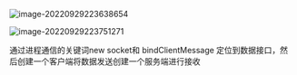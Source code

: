 ![image-20220929223638654](C:\Users\Administrator\AppData\Roaming\Typora\typora-user-images\image-20220929223638654.png)

![image-20220929223751271](C:\Users\Administrator\AppData\Roaming\Typora\typora-user-images\image-20220929223751271.png)

通过进程通信的关键词new socket和 bindClientMessage 定位到数据接口，然后创建一个客户端将数据发送创建一个服务端进行接收